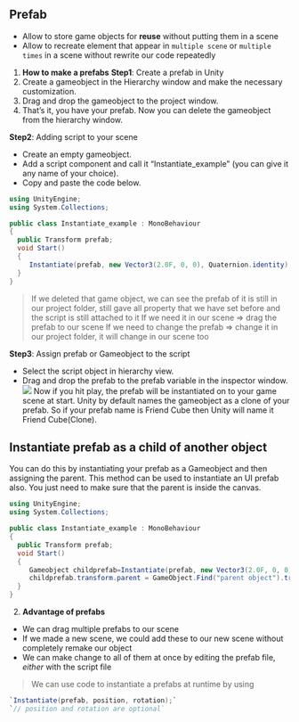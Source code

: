 ## Prefab ##
* Allow to store game objects for __reuse__ without putting them in a scene
* Allow to recreate element that appear in `multiple scene` or `multiple times` in a scene without rewrite our code repeatedly

1. __How to make a prefabs__
__Step1__: Create a prefab in Unity
  1. Create a gameobject in the Hierarchy window and make the necessary customization.
  2. Drag and drop the gameobject to the project window.
  3. That’s it, you have your prefab. Now you can delete the gameobject from the hierarchy window.

__Step2__: Adding script to your scene
* Create an empty gameobject.
* Add a script component and call it “Instantiate_example” (you can give it any name of your choice).
* Copy and paste the code below.

```csharp
using UnityEngine;
using System.Collections;

public class Instantiate_example : MonoBehaviour 
{ 
  public Transform prefab;
  void Start() 
  { 
     Instantiate(prefab, new Vector3(2.0F, 0, 0), Quaternion.identity);
  } 
}
```
> If we deleted that game object, we can see the prefab of it is still in our project folder, still gave all property that we have set before and the script is still attached to it
> If we need it in our scene => drag the prefab to our scene
> If we need to change the prefab => change it in our project folder, it will change in our scene too

__Step3__: Assign prefab or Gameobject to the script
* Select the script object in hierarchy view.
* Drag and drop the prefab to the prefab variable in the inspector window.
![](https://vionixstudio.com/wp-content/uploads/2021/10/Assign-prefab-for-instantiating.jpg)
Now if you hit play, the prefab will be instantiated on to your game scene at start. Unity by default names the gameobject as a clone of your prefab. So if your prefab name is Friend Cube then Unity will name it Friend Cube(Clone).

## Instantiate prefab as a child of another object ##
You can do this by instantiating your prefab as a Gameobject and then assigning the parent. This method can be used to instantiate an UI prefab also. You just need to make sure that the parent is inside the canvas.

```csharp
using UnityEngine;
using System.Collections;

public class Instantiate_example : MonoBehaviour 
{ 
  public Transform prefab;
  void Start() 
  { 
     Gameobject childprefab=Instantiate(prefab, new Vector3(2.0F, 0, 0), Quaternion.identity) as Gameobject;
     childprefab.transform.parent = GameObject.Find("parent object").transform;
  } 
}
```


2. __Advantage of prefabs__
* We can drag multiple prefabs to our scene
* If we made a new scene, we could add these to our new scene without completely remake our object
* We can make change to all of them at once by editing the prefab file, _either_ with the script file
> We can use code to instantiate a prefabs at runtime by using 

```csharp
`Instantiate(prefab, position, rotation);`
`// position and rotation are optional`
```